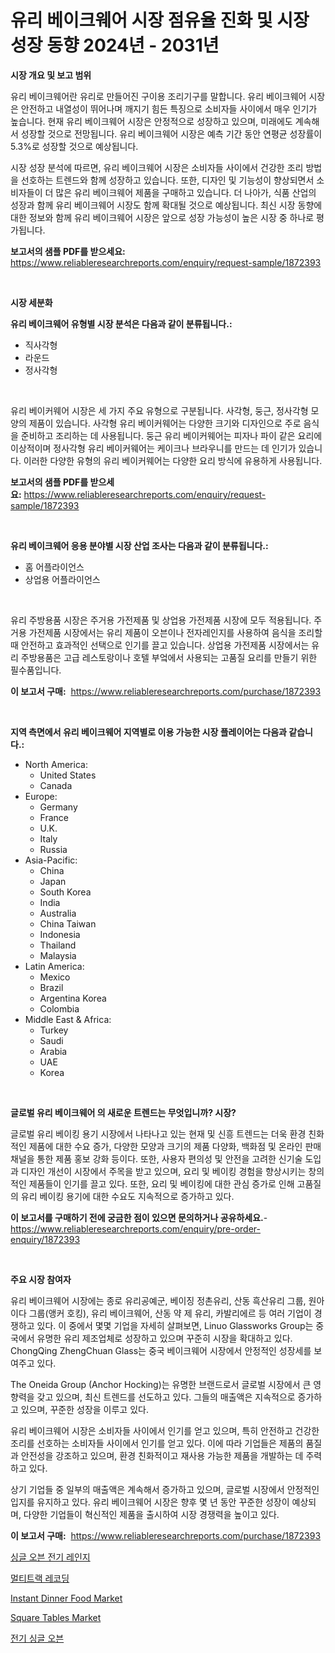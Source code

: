 <p><h1>유리 베이크웨어 시장 점유율 진화 및 시장 성장 동향 2024년 - 2031년</h1></p><p><strong>시장 개요 및 보고 범위</strong></p>
<p><p>유리 베이크웨어란 유리로 만들어진 구이용 조리기구를 말합니다. 유리 베이크웨어 시장은 안전하고 내열성이 뛰어나며 깨지기 힘든 특징으로 소비자들 사이에서 매우 인기가 높습니다. 현재 유리 베이크웨어 시장은 안정적으로 성장하고 있으며, 미래에도 계속해서 성장할 것으로 전망됩니다. 유리 베이크웨어 시장은 예측 기간 동안 연평균 성장률이 5.3%로 성장할 것으로 예상됩니다. </p><p>시장 성장 분석에 따르면, 유리 베이크웨어 시장은 소비자들 사이에서 건강한 조리 방법을 선호하는 트렌드와 함께 성장하고 있습니다. 또한, 디자인 및 기능성이 향상되면서 소비자들이 더 많은 유리 베이크웨어 제품을 구매하고 있습니다. 더 나아가, 식품 산업의 성장과 함께 유리 베이크웨어 시장도 함께 확대될 것으로 예상됩니다. 최신 시장 동향에 대한 정보와 함께 유리 베이크웨어 시장은 앞으로 성장 가능성이 높은 시장 중 하나로 평가됩니다.</p></p>
<p><strong>보고서의 샘플 PDF를 받으세요:</strong> <a href="https://www.reliableresearchreports.com/enquiry/request-sample/1872393">https://www.reliableresearchreports.com/enquiry/request-sample/1872393</a></p>
<p>&nbsp;</p>
<p><strong>시장 세분화</strong></p>
<p><strong>유리 베이크웨어 유형별 시장 분석은 다음과 같이 분류됩니다.:</strong></p>
<p><ul><li>직사각형</li><li>라운드</li><li>정사각형</li></ul></p>
<p>&nbsp;</p>
<p><p>유리 베이커웨어 시장은 세 가지 주요 유형으로 구분됩니다. 사각형, 둥근, 정사각형 모양의 제품이 있습니다. 사각형 유리 베이커웨어는 다양한 크기와 디자인으로 주로 음식을 준비하고 조리하는 데 사용됩니다. 둥근 유리 베이커웨어는 피자나 파이 같은 요리에 이상적이며 정사각형 유리 베이커웨어는 케이크나 브라우니를 만드는 데 인기가 있습니다. 이러한 다양한 유형의 유리 베이커웨어는 다양한 요리 방식에 유용하게 사용됩니다.</p></p>
<p><strong>보고서의 샘플 PDF를 받으세요:</strong>&nbsp;<a href="https://www.reliableresearchreports.com/enquiry/request-sample/1872393">https://www.reliableresearchreports.com/enquiry/request-sample/1872393</a></p>
<p>&nbsp;</p>
<p><strong> 유리 베이크웨어 응용 분야별 시장 산업 조사는 다음과 같이 분류됩니다.:</strong></p>
<p><ul><li>홈 어플라이언스</li><li>상업용 어플라이언스</li></ul></p>
<p>&nbsp;</p>
<p><p>유리 주방용품 시장은 주거용 가전제품 및 상업용 가전제품 시장에 모두 적용됩니다. 주거용 가전제품 시장에서는 유리 제품이 오븐이나 전자레인지를 사용하여 음식을 조리할 때 안전하고 효과적인 선택으로 인기를 끌고 있습니다. 상업용 가전제품 시장에서는 유리 주방용품은 고급 레스토랑이나 호텔 부엌에서 사용되는 고품질 요리를 만들기 위한 필수품입니다.</p></p>
<p><strong>이 보고서 구매:</strong>&nbsp; <a href="https://www.reliableresearchreports.com/purchase/1872393">https://www.reliableresearchreports.com/purchase/1872393</a></p>
<p>&nbsp;</p>
<p><strong>지역 측면에서 유리 베이크웨어 지역별로 이용 가능한 시장 플레이어는 다음과 같습니다.:</strong></p>
<p><ul>
    <li>
        North America:
        <ul>
            <li>United States</li>
            <li>Canada</li>
        </ul>
    </li>
    <li>
        Europe:
        <ul>
            <li>Germany</li>
            <li>France</li>
            <li>U.K.</li>
            <li>Italy</li>
            <li>Russia</li>
        </ul>
    </li>
    <li>
        Asia-Pacific:
        <ul>
            <li>China</li>
            <li>Japan</li>
            <li>South Korea</li>
            <li>India</li>
            <li>Australia</li>
            <li>China Taiwan</li>
            <li>Indonesia</li>
            <li>Thailand</li>
            <li>Malaysia</li>
        </ul>
    </li>
    <li>
        Latin America:
        <ul>
            <li>Mexico</li>
            <li>Brazil</li>
            <li>Argentina Korea</li>
            <li>Colombia</li>
        </ul>
    </li>
    <li>
        Middle East & Africa:
        <ul>
            <li>Turkey</li>
            <li>Saudi</li>
            <li>Arabia</li>
            <li>UAE</li>
            <li>Korea</li>
        </ul>
    </li>
    </ul></p>
<p>&nbsp;</p>
<p><strong>글로벌 유리 베이크웨어 의 새로운 트렌드는 무엇입니까? 시장?</strong></p>
<p><p>글로벌 유리 베이킹 용기 시장에서 나타나고 있는 현재 및 신흥 트렌드는 더욱 환경 친화적인 제품에 대한 수요 증가, 다양한 모양과 크기의 제품 다양화, 백화점 및 온라인 판매채널을 통한 제품 홍보 강화 등이다. 또한, 사용자 편의성 및 안전을 고려한 신기술 도입과 디자인 개선이 시장에서 주목을 받고 있으며, 요리 및 베이킹 경험을 향상시키는 창의적인 제품들이 인기를 끌고 있다. 또한, 요리 및 베이킹에 대한 관심 증가로 인해 고품질의 유리 베이킹 용기에 대한 수요도 지속적으로 증가하고 있다.</p></p>
<p><strong>이 보고서를 구매하기 전에 궁금한 점이 있으면 문의하거나 공유하세요.</strong>- <a href="https://www.reliableresearchreports.com/enquiry/pre-order-enquiry/1872393">https://www.reliableresearchreports.com/enquiry/pre-order-enquiry/1872393</a></p>
<p>&nbsp;</p>
<p><strong>주요 시장 참여자</strong></p>
<p><p>유리 베이크웨어 시장에는 종로 유리공예군, 베이징 정촌유리, 산동 흑산유리 그룹, 원아이다 그룹(앵커 호킹), 유리 베이크웨어, 산동 약 제 유리, 카발리에르 등 여러 기업이 경쟁하고 있다. 이 중에서 몇몇 기업을 자세히 살펴보면, Linuo Glassworks Group는 중국에서 유명한 유리 제조업체로 성장하고 있으며 꾸준히 시장을 확대하고 있다. ChongQing ZhengChuan Glass는 중국 베이크웨어 시장에서 안정적인 성장세를 보여주고 있다. </p><p>The Oneida Group (Anchor Hocking)는 유명한 브랜드로서 글로벌 시장에서 큰 영향력을 갖고 있으며, 최신 트렌드를 선도하고 있다. 그들의 매출액은 지속적으로 증가하고 있으며, 꾸준한 성장을 이루고 있다.</p><p>유리 베이크웨어 시장은 소비자들 사이에서 인기를 얻고 있으며, 특히 안전하고 건강한 조리를 선호하는 소비자들 사이에서 인기를 얻고 있다. 이에 따라 기업들은 제품의 품질과 안전성을 강조하고 있으며, 환경 친화적이고 재사용 가능한 제품을 개발하는 데 주력하고 있다. </p><p>상기 기업들 중 일부의 매출액은 계속해서 증가하고 있으며, 글로벌 시장에서 안정적인 입지를 유지하고 있다. 유리 베이크웨어 시장은 향후 몇 년 동안 꾸준한 성장이 예상되며, 다양한 기업들이 혁신적인 제품을 출시하여 시장 경쟁력을 높이고 있다.</p></p>
<p><strong>이 보고서 구매:</strong>&nbsp;&nbsp;<a href="https://www.reliableresearchreports.com/purchase/1872393">https://www.reliableresearchreports.com/purchase/1872393</a></p>
<p><p><a href="https://github.com/laholand/Market-Research-Report-List-3/blob/main/79126272238.md">싱글 오븐 전기 레인지</a></p><p><a href="https://medium.com/@bud567768/%EB%8B%A4%EC%A4%91-%ED%8A%B8%EB%9E%99-%EB%85%B9%EC%9D%8C-%EC%8B%9C%EC%9E%A5-%EC%8B%9C%EC%9E%A5-cagr-%EC%8B%9C%EC%9E%A5-%EB%8F%99%ED%96%A5-%EB%B0%8F-%EC%84%B1%EC%9E%A5-%EC%A0%84%EB%9E%B5%EC%97%90-%EB%8C%80%ED%95%9C-%ED%86%B5%EC%B0%B0%EB%A0%A5-129242e931dd">멀티트랙 레코딩</a></p><p><a href="https://issuu.com/reportprime-2/docs/instant-dinner-food-market-size-2030.pptx">Instant Dinner Food Market</a></p><p><a href="https://github.com/luckyshygirl/Market-Research-Report-List-3/blob/main/square-tables-market.md">Square Tables Market</a></p><p><a href="https://github.com/vsnao330707/Market-Research-Report-List-1/blob/main/15056132239.md">전기 싱글 오븐</a></p></p>
